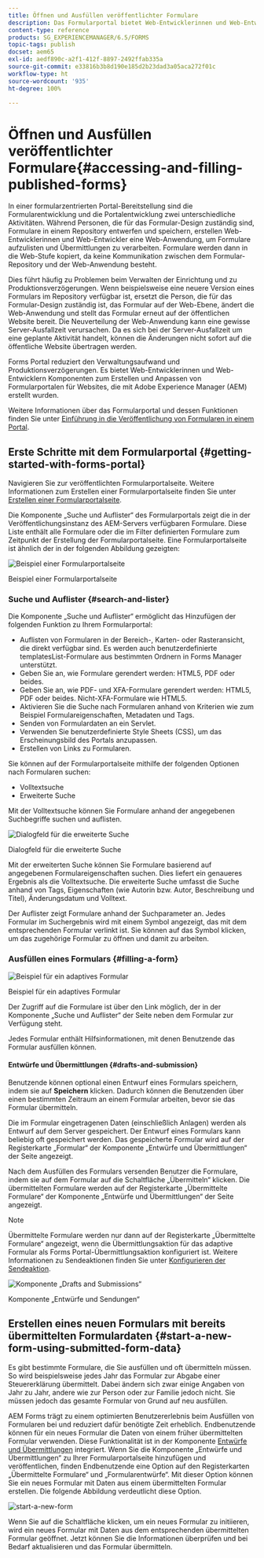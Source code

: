 ```yaml
---
title: Öffnen und Ausfüllen veröffentlichter Formulare
description: Das Formularportal bietet Web-Entwicklerinnen und Web-Entwicklern Komponenten zum Erstellen und Anpassen von Formularportalen für Websites, die mit Adobe Experience Manager (AEM) erstellt wurden.
content-type: reference
products: SG_EXPERIENCEMANAGER/6.5/FORMS
topic-tags: publish
docset: aem65
exl-id: aedf890c-a2f1-412f-8897-2492ffab335a
source-git-commit: e33816b3b8d190e185d2b23dad3a05aca272f01c
workflow-type: ht
source-wordcount: '935'
ht-degree: 100%

---
```


# Öffnen und Ausfüllen veröffentlichter Formulare{#accessing-and-filling-published-forms}

In einer formularzentrierten Portal-Bereitstellung sind die Formularentwicklung und die Portalentwicklung zwei unterschiedliche Aktivitäten. Während Personen, die für das Formular-Design zuständig sind, Formulare in einem Repository entwerfen und speichern, erstellen Web-Entwicklerinnen und Web-Entwickler eine Web-Anwendung, um Formulare aufzulisten und Übermittlungen zu verarbeiten. Formulare werden dann in die Web-Stufe kopiert, da keine Kommunikation zwischen dem Formular-Repository und der Web-Anwendung besteht.

Dies führt häufig zu Problemen beim Verwalten der Einrichtung und zu Produktionsverzögerungen. Wenn beispielsweise eine neuere Version eines Formulars im Repository verfügbar ist, ersetzt die Person, die für das Formular-Design zuständig ist, das Formular auf der Web-Ebene, ändert die Web-Anwendung und stellt das Formular erneut auf der öffentlichen Website bereit. Die Neuverteilung der Web-Anwendung kann eine gewisse Server-Ausfallzeit verursachen. Da es sich bei der Server-Ausfallzeit um eine geplante Aktivität handelt, können die Änderungen nicht sofort auf die öffentliche Website übertragen werden.

Forms Portal reduziert den Verwaltungsaufwand und Produktionsverzögerungen. Es bietet Web-Entwicklerinnen und Web-Entwicklern Komponenten zum Erstellen und Anpassen von Formularportalen für Websites, die mit Adobe Experience Manager (AEM) erstellt wurden.

Weitere Informationen über das Formularportal und dessen Funktionen finden Sie unter [Einführung in die Veröffentlichung von Formularen in einem Portal](/help/forms/using/introduction-publishing-forms.md).

## Erste Schritte mit dem Formularportal {#getting-started-with-forms-portal}

Navigieren Sie zur veröffentlichten Formularportalseite. Weitere Informationen zum Erstellen einer Formularportalseite finden Sie unter [Erstellen einer Formularportalseite](../../forms/using/creating-form-portal-page.md).

Die Komponente „Suche und Auflister“ des Formularportals zeigt die in der Veröffentlichungsinstanz des AEM-Servers verfügbaren Formulare. Diese Liste enthält alle Formulare oder die im Filter definierten Formulare zum Zeitpunkt der Erstellung der Formularportalseite. Eine Formularportalseite ist ähnlich der in der folgenden Abbildung gezeigten:

![Beispiel einer Formularportalseite ](assets/forms-portal-page.png)

Beispiel einer Formularportalseite

### Suche und Auflister {#search-and-lister}

Die Komponente „Suche und Auflister“ ermöglicht das Hinzufügen der folgenden Funktion zu Ihrem Formularportal:

* Auflisten von Formularen in der Bereich-, Karten- oder Rasteransicht, die direkt verfügbar sind. Es werden auch benutzerdefinierte templatesList-Formulare aus bestimmten Ordnern in Forms Manager unterstützt.
* Geben Sie an, wie Formulare gerendert werden: HTML5, PDF oder beides.
* Geben Sie an, wie PDF- und XFA-Formulare gerendert werden: HTML5, PDF oder beides. Nicht-XFA-Formulare wie HTML5.
* Aktivieren Sie die Suche nach Formularen anhand von Kriterien wie zum Beispiel Formulareigenschaften, Metadaten und Tags.
* Senden von Formulardaten an ein Servlet.
* Verwenden Sie benutzerdefinierte Style Sheets (CSS), um das Erscheinungsbild des Portals anzupassen.
* Erstellen von Links zu Formularen.

Sie können auf der Formularportalseite mithilfe der folgenden Optionen nach Formularen suchen:

* Volltextsuche
* Erweiterte Suche

Mit der Volltextsuche können Sie Formulare anhand der angegebenen Suchbegriffe suchen und auflisten.

![Dialogfeld für die erweiterte Suche](assets/search-panel.png)

Dialogfeld für die erweiterte Suche

Mit der erweiterten Suche können Sie Formulare basierend auf angegebenen Formulareigenschaften suchen. Dies liefert ein genaueres Ergebnis als die Volltextsuche. Die erweiterte Suche umfasst die Suche anhand von Tags, Eigenschaften (wie Autorin bzw. Autor, Beschreibung und Titel), Änderungsdatum und Volltext.

Der Auflister zeigt Formulare anhand der Suchparameter an. Jedes Formular im Suchergebnis wird mit einem Symbol angezeigt, das mit dem entsprechenden Formular verlinkt ist. Sie können auf das Symbol klicken, um das zugehörige Formular zu öffnen und damit zu arbeiten.

### Ausfüllen eines Formulars {#filling-a-form}

![Beispiel für ein adaptives Formular](assets/filling_a_form.png)

Beispiel für ein adaptives Formular

Der Zugriff auf die Formulare ist über den Link möglich, der in der Komponente „Suche und Auflister“ der Seite neben dem Formular zur Verfügung steht.

Jedes Formular enthält Hilfsinformationen, mit denen Benutzende das Formular ausfüllen können.

#### Entwürfe und Übermittlungen {#drafts-and-submission}

Benutzende können optional einen Entwurf eines Formulars speichern, indem sie auf **Speichern** klicken. Dadurch können die Benutzenden über einen bestimmten Zeitraum an einem Formular arbeiten, bevor sie das Formular übermitteln.

Die im Formular eingetragenen Daten (einschließlich Anlagen) werden als Entwurf auf dem Server gespeichert. Der Entwurf eines Formulars kann beliebig oft gespeichert werden. Das gespeicherte Formular wird auf der Registerkarte „Formular“ der Komponente „Entwürfe und Übermittlungen“ der Seite angezeigt.

Nach dem Ausfüllen des Formulars versenden Benutzer die Formulare, indem sie auf dem Formular auf die Schaltfläche „Übermitteln“ klicken. Die übermittelten Formulare werden auf der Registerkarte „Übermittelte Formulare“ der Komponente „Entwürfe und Übermittlungen“ der Seite angezeigt.

>[!NOTE]
>
>Übermittelte Formulare werden nur dann auf der Registerkarte „Übermittelte Formulare“ angezeigt, wenn die Übermittlungsaktion für das adaptive Formular als Forms Portal-Übermittlungsaktion konfiguriert ist. Weitere Informationen zu Sendeaktionen finden Sie unter [Konfigurieren der Sendeaktion](../../forms/using/configuring-submit-actions.md).

![Komponente „Drafts and Submissions“](assets/draft-submission.png)

Komponente „Entwürfe und Sendungen“

## Erstellen eines neuen Formulars mit bereits übermittelten Formulardaten {#start-a-new-form-using-submitted-form-data}

Es gibt bestimmte Formulare, die Sie ausfüllen und oft übermitteln müssen. So wird beispielsweise jedes Jahr das Formular zur Abgabe einer Steuererklärung übermittelt. Dabei ändern sich zwar einige Angaben von Jahr zu Jahr, andere wie zur Person oder zur Familie jedoch nicht. Sie müssen jedoch das gesamte Formular von Grund auf neu ausfüllen.

AEM Forms trägt zu einem optimierten Benutzererlebnis beim Ausfüllen von Formularen bei und reduziert dafür benötigte Zeit erheblich. Endbenutzende können für ein neues Formular die Daten von einem früher übermittelten Formular verwenden. Diese Funktionalität ist in der Komponente [Entwürfe und Übermittlungen](../../forms/using/draft-submission-component.md) integriert. Wenn Sie die Komponente „Entwürfe und Übermittlungen“ zu Ihrer Formularportalseite hinzufügen und veröffentlichen, finden Endbenutzende eine Option auf den Registerkarten „Übermittelte Formulare“ und „Formularentwürfe“. Mit dieser Option können Sie ein neues Formular mit Daten aus einem übermittelten Formular erstellen. Die folgende Abbildung verdeutlicht diese Option.

![start-a-new-form](assets/start-a-new-form.png)

Wenn Sie auf die Schaltfläche klicken, um ein neues Formular zu initiieren, wird ein neues Formular mit Daten aus dem entsprechenden übermittelten Formular geöffnet. Jetzt können Sie die Informationen überprüfen und bei Bedarf aktualisieren und das Formular übermitteln.
